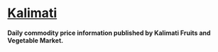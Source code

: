 # [Kalimati](https://kalimati.pages.dev/)

**Daily commodity price information published by Kalimati Fruits and Vegetable Market.**
